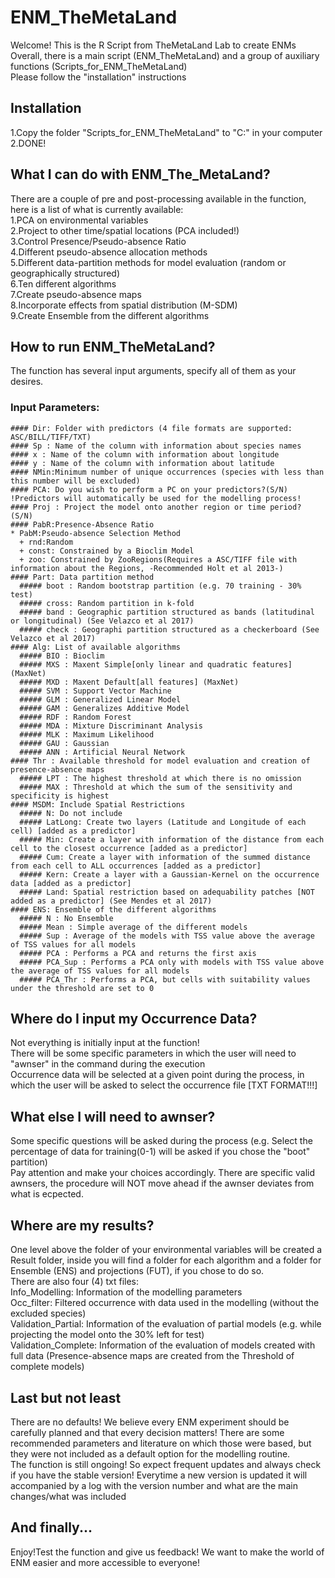 # ENM_TheMetaLand

Welcome! This is the R Script from TheMetaLand Lab to create ENMs  
Overall, there is a main script (ENM_TheMetaLand) and a group of auxiliary functions (Scripts_for_ENM_TheMetaLand)  
Please follow the "installation" instructions

## Installation  
1.Copy the folder "Scripts_for_ENM_TheMetaLand" to "C:" in your computer
2.DONE!

## What I can do with ENM_The_MetaLand?  
There are a couple of pre and post-processing available in the function, here is a list of what is currently available:  
1.PCA on environmental variables  
2.Project to other time/spatial locations (PCA included!)  
3.Control Presence/Pseudo-absence Ratio  
4.Different pseudo-absence allocation methods  
5.Different data-partition methods for model evaluation (random or geographically structured)  
6.Ten different algorithms  
7.Create pseudo-absence maps  
8.Incorporate effects from spatial distribution (M-SDM)  
9.Create Ensemble from the different algorithms  


## How to run ENM_TheMetaLand?  
The function has several input arguments, specify all of them as your desires.  

### Input Parameters:  
    #### Dir: Folder with predictors (4 file formats are supported: ASC/BILL/TIFF/TXT)  
    #### Sp : Name of the column with information about species names  
    #### x : Name of the column with information about longitude  
    #### y : Name of the column with information about latitude  
    #### NMin:Minimum number of unique occurrences (species with less than this number will be excluded)  
    #### PCA: Do you wish to perform a PC on your predictors?(S/N) !Predictors will automatically be used for the modelling process!  
    #### Proj : Project the model onto another region or time period? (S/N)  
    #### PabR:Presence-Absence Ratio  
    * PabM:Pseudo-absence Selection Method  
      + rnd:Random  
      + const: Constrained by a Bioclim Model  
      + zoo: Constrained by ZooRegions(Requires a ASC/TIFF file with information about the Regions, -Recommended Holt et al 2013-)  
    #### Part: Data partition method  
      ##### boot : Random bootstrap partition (e.g. 70 training - 30% test)  
      ##### cross: Random partition in k-fold  
      ##### band : Geographic partition structured as bands (latitudinal or longitudinal) (See Velazco et al 2017)  
      ##### check : Geographi partition structured as a checkerboard (See Velazco et al 2017)  
    #### Alg: List of available algorithms  
      ##### BIO : Bioclim  
      ##### MXS : Maxent Simple[only linear and quadratic features] (MaxNet)  
      ##### MXD : Maxent Default[all features] (MaxNet)  
      ##### SVM : Support Vector Machine  
      ##### GLM : Generalized Linear Model  
      ##### GAM : Generalizes Additive Model  
      ##### RDF : Random Forest  
      ##### MDA : Mixture Discriminant Analysis  
      ##### MLK : Maximum Likelihood  
      ##### GAU : Gaussian  
      ##### ANN : Artificial Neural Network  
    #### Thr : Available threshold for model evaluation and creation of presence-absence maps  
      ##### LPT : The highest threshold at which there is no omission  
      ##### MAX : Threshold at which the sum of the sensitivity and specificity is highest  
    #### MSDM: Include Spatial Restrictions  
      ##### N: Do not include  
      ##### LatLong: Create two layers (Latitude and Longitude of each cell) [added as a predictor]  
      ##### Min: Create a layer with information of the distance from each cell to the closest occurrence [added as a predictor]  
      ##### Cum: Create a layer with information of the summed distance from each cell to ALL occurrences [added as a predictor]  
      ##### Kern: Create a layer with a Gaussian-Kernel on the occurrence data [added as a predictor]  
      ##### Land: Spatial restriction based on adequability patches [NOT added as a predictor] (See Mendes et al 2017)  
    #### ENS: Ensemble of the different algorithms  
      ##### N : No Ensemble  
      ##### Mean : Simple average of the different models  
      ##### Sup : Average of the models with TSS value above the average of TSS values for all models  
      ##### PCA : Performs a PCA and returns the first axis  
      ##### PCA_Sup : Performs a PCA only with models with TSS value above the average of TSS values for all models  
      ##### PCA_Thr : Performs a PCA, but cells with suitability values under the threshold are set to 0  
      
## Where do I input my Occurrence Data?  
Not everything is initially input at the function!  
There will be some specific parameters in which the user will need to "awnser" in the command during the execution  
Occurrence data will be selected at a given point during the process, in which the user will be asked to select the occurrence file [TXT FORMAT!!!]  

## What else I will need to awnser?  
Some specific questions will be asked during the process (e.g. Select the percentage of data for training(0-1) will be asked if you chose the "boot" partition)  
Pay attention and make your choices accordingly. There are specific valid awnsers, the procedure will NOT move ahead if the awnser deviates from what is ecpected.  

## Where are my results?  
One level above the folder of your environmental variables will be created a Result folder, inside you will find a folder for each algorithm and a folder for Ensemble (ENS) and projections (FUT), if you chose to do so.  
There are also four (4) txt files:  
Info_Modelling: Information of the modelling parameters  
Occ_filter: Filtered occurrence with data used in the modelling (without the excluded species)  
Validation_Partial: Information of the evaluation of partial models (e.g. while projecting the model onto the 30% left for test)  
Validation_Complete: Information of the evaluation of models created with full data (Presence-absence maps are created from the Threshold of complete models)

## Last but not least  
There are no defaults! We believe every ENM experiment should be carefully planned and that every decision matters! There are some recommended parameters and literature on which those were based, but they were not included as a default option for the modelling routine.  
The function is still ongoing! So expect frequent updates and always check if you have the stable version!
Everytime a new version is updated it will accompanied by a log with the version number and what are the main changes/what was included

## And finally...  
Enjoy!Test the function and give us feedback! We want to make the world of ENM easier and more accessible to everyone!
